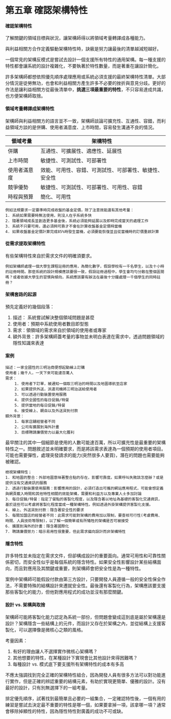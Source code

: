 # 第五章 確認架構特性

#### 確認架構特性

了解關鍵的領域目標與狀況，讓架構師得以將領域考量轉譯成各種能力。

與利益相關方合作定義驅動架構特性時，訣竅是努力讓最後的清單越減短越好。

一個常見的架構反模式是嘗試去設計一個支援所有特性的通用架構。每一種支援的特性都會讓系統的設計複雜化，不要執著於特性數量，而是著重在讓設計簡化。



許多架構師都想依照優先順序處理應用或系統必須支援的最終架構特性清單。大部分情況是徒勞無功，也會和利益相關方產生許多不必要的挫折與意見分歧。更好的作法是讓利益相關方從最後清單中，**挑選三項最重要的特性**，不只容易達成共識，也方便架構師取捨。



#### 領域考量轉譯成架構特性

架構師與利益相關方的語言並不一致，架構師談論可擴充性、互通性、容錯，而利益領域方談的是併購、使用者滿意度、上市時間，容易發生溝通不良的情況。

| 領域考量     | 架構特性                                               |
| ------------ | ------------------------------------------------------ |
| 併購         | 互通性、可擴展性、適應性、延展性                       |
| 上市時間     | 敏捷性、可測試性、可部署性                             |
| 使用者滿意度 | 效能、可用性、容錯、可測試性、可部署性、敏捷性、安全性 |
| 競爭優勢     | 敏捷性、可測試性、可部署性、可用性、容錯               |
| 時程與預算   | 簡化、可用性                                           |



```
例如法規要求一定要準時完成收盤的基金定價，除了注意效能還有其他考量：
1. 系統如果需要時無法使用，則沒人在乎系統多快
2. 隨著領域成長並創造更多基金後，系統必須能夠延展以及即時完成當天的處理工作
3. 系統不只要可用，還必須夠可靠才不會在計算收盤基金定價時當機
4. 如果收盤基金定價計算完成85%時發生當機，必須要能恢復並且從當機時的訂價重啟計算
```



#### 從需求提取架構特性

有些架構特性來自於需求文件的明確須要求。

```
例如架構師處理一個大學生課程註冊的應用，為簡化數字，假設學校有一千名學生，以及十小時的註冊時間。那麼系統的設計規模應該要很一致，假設註冊過程中，學生會均勻分散在整個區間嗎？或者依據大學生的習慣與傾向，系統應該要有辦法在最後十分鐘處理一千個學生的同時註冊？
```



#### 架構套路的起源

預先定義好的幾個段落：

1. 描述： 系統嘗試解決整個領域問題是甚麼
2. 使用者：預期中系統使用者數目即型態
3. 需求：領領域的需求來自於領域的使用者或專家
4. 額外背景：許多架構師蓋考量的事物並未明白表達在需求中，透過問題領域的隱性知識來表達



#### 案例

```
描述：一家全國性的三明治商便想起動線上訂購
使用者；幾千人，一天下來可能達百萬人
需求：
	1. 使用者下訂單，被通知一個取三明治的時間以及地圖導航至店家
	2. 如果提供外送，派遣司機將三明治送給使用者
	3. 可以透過行動裝置使用服務
	4. 提供全國性的每日促銷/特餐
	5. 提供當地的每日促銷/特餐
	6. 接受線上、親自以及外送貨到付款
額外背景：
	1. 每家店舖經營者不同
	2. 公司有擴展到海外計畫
	3. 目標聘請廉價勞力以最大化獲利
```

最早關注的其中一個細節是使用的人數可能達百萬，所以可擴充性是最重要的架構特性之一。問題敘述並未明確要求，而是將該需求表達為一個預期的使用者項目。可能也需要彈性，處理突發請求的能力(突然很多人要買)，潛在的問題也需要能夠被確認。



```
檢視架構特性；
1. 和地圖的整合：外部地圖意味著整合點的存在，影響可靠度。如果呼叫失敗該怎麼辦？或是提供沒有交通資訊的服務
2. 透過行動裝置使用服務：影響應用的設計，必須打造出可攜的網站應用程式，可能會想定義與網頁載入時間和其他特性相關的效能架構，需要和利益方以及專業人士多加討論
3. 每日促銷/特餐：指定了餐點的客製化程度，以及隱含著以地址為基礎的客製化交通資訊，基於這些可以考慮將客製化程度當成一種架構特性。例如透過外掛架構提供客製化支援。
4. 線上、外送貨到付款：隱含著安全性的要求
5. 每間加盟店的經營者不同：此需求可能對架構的費用加以限制，要查核可行性(考慮費用、時間、人員技術等限制)，以了解一個簡單或有所犧牲的架構是否可被接受
6. 擴展到海外的計畫：隱含著國際化
7. 聘請廉價勞力：暗示易用性很重要，但此需求偏向設計而非架構特性
```



#### 隱含特性

許多特性並未指定在需求文件，但卻構成設計的重要面向。通常可用性和可靠性關係密切，而安全性似乎是每個系統的隱含特性。如果安全性影響設計某些結構面向，而且對應用及其關鍵或重要，則架構師會把安全性是為一種特性。

案例中架構師可能假設付款由第三方設計，只要開發人員遵循一般的安全性保全作法，不需要特殊的結構設計來遷就安全性。最後還有客製化行為，架構應該要支援那些客製化的能力，但他對應用程式的成功並沒有那麼關鍵。



#### 設計 vs. 架構與取捨

架構師可能將客製化能力認定為系統一部份，但問題會變成這到底是屬於架構還是設計？架構隱含一些結構上的元件，而設計又存在於架構之內，並從結構上支援客製化，可以選擇像是微核心之類的風格。

考量因素：

1. 有好的理由讓人不選擇實作微核心架構嗎？
2. 其他想要的特性，在某種設計下實現會比其他設計來得困難嗎？
3. 每種設計 vs. 模式底下要支援所有架構特性的成本有多高

不應太強調找到完全正確的架構特性組合，因為開發人員有很多方法可以對功能進行實作，但是正確的辨認重要的結構元素，有助於實現更簡單、優雅的設計。沒有最好的設計，只有別無選擇下的一組考量。

排定優先順序，試著找到最簡單且必要的一組集合，一定確認特性後，一個有用的練習是嘗試去決定最不重要的特性是哪一個，如果要拿掉一項，該拿哪一項？通常會移除掉顯性的特性，因為隱性特性對廣義的成功不可或缺。
